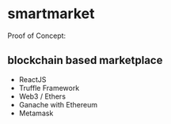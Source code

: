 # smartmarket

Proof of Concept:

## blockchain based marketplace

- ReactJS
- Truffle Framework
- Web3 / Ethers
- Ganache with Ethereum
- Metamask
